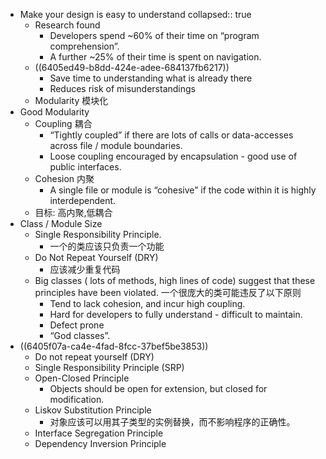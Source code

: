 - Make your design is easy to understand
  collapsed:: true
	- Research found
		- Developers spend ~60% of their time on “program comprehension”.
		- A further ~25% of their time is spent on navigation.
	- ((6405ed49-b8dd-424e-adee-684137fb6217))
		- Save time to understanding what is already there
		- Reduces risk of misunderstandings
	- Modularity 模块化
- Good Modularity
	- Coupling 耦合
		- “Tightly coupled” if there are lots of calls or data-accesses across file / module boundaries.
		- Loose coupling encouraged by encapsulation - good use of public interfaces.
	- Cohesion 内聚
		- A single file or module is “cohesive” if the code within it is highly interdependent.
	- 目标: 高内聚,低耦合
- Class / Module Size
	- Single Responsibility Principle.
		- 一个的类应该只负责一个功能
	- Do Not Repeat Yourself (DRY)
		- 应该减少重复代码
	- Big classes ( lots of methods, high lines of code)  suggest that these principles have been violated.
	  一个很庞大的类可能违反了以下原则
		- Tend to lack cohesion, and incur high coupling.
		- Hard for developers to fully understand - difficult to maintain.
		- Defect prone
		- “God classes”.
- ((6405f07a-ca4e-4fad-8fcc-37bef5be3853))
	- Do not repeat yourself (DRY)
	- Single Responsibility Principle (SRP)
	- Open-Closed Principle
		- Objects should be open for extension, but closed for modification.
	- Liskov Substitution Principle
		- 对象应该可以用其子类型的实例替换，而不影响程序的正确性。
	- Interface Segregation Principle
	- Dependency Inversion Principle
